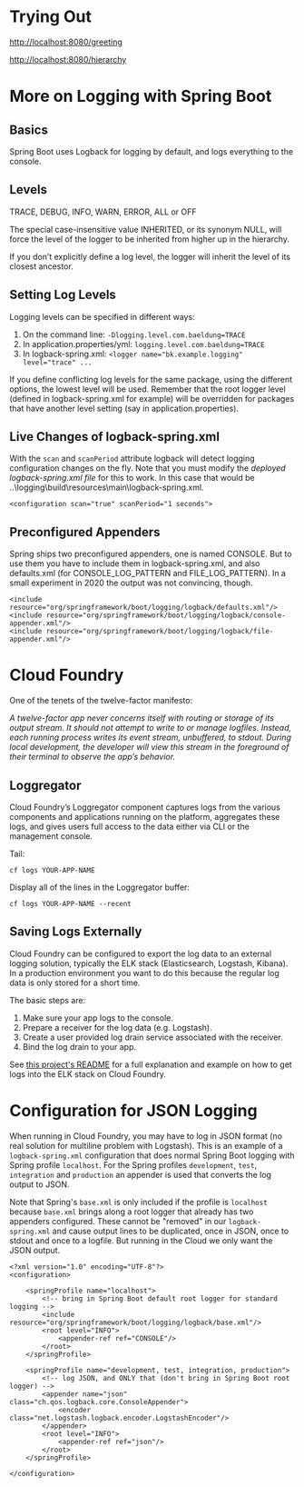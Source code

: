 # Trying Out
<http://localhost:8080/greeting>

<http://localhost:8080/hierarchy>

# More on Logging with Spring Boot

## Basics
Spring Boot uses Logback for logging by default, and logs everything to the console.

## Levels
TRACE, DEBUG, INFO, WARN, ERROR, ALL or OFF

The special case-insensitive value INHERITED, or its synonym NULL, will force the
level of the logger to be inherited from higher up in the hierarchy.

If you don’t explicitly define a log level, the logger will inherit the level of its
closest ancestor.

## Setting Log Levels
Logging levels can be specified in different ways:
1. On the command line: `-Dlogging.level.com.baeldung=TRACE`
2. In application.properties/yml: `logging.level.com.baeldung=TRACE`
3. In logback-spring.xml: `<logger name="bk.example.logging" level="trace" ...`

If you define conflicting log levels for the same package, using the different options, the lowest level
will be used. Remember that the root logger level (defined in logback-spring.xml for example) will be
overridden for packages that have another level setting (say in application.properties).

## Live Changes of logback-spring.xml
With the `scan` and `scanPeriod` attribute logback will detect logging configuration changes on the fly.
Note that you must modify the *deployed logback-spring.xml file* for this to work. In this case that would
be ..\logging\build\resources\main\logback-spring.xml.

    <configuration scan="true" scanPeriod="1 seconds">

## Preconfigured Appenders
Spring ships two preconfigured appenders, one is named CONSOLE. But to use them you
have to include them in logback-spring.xml, and also defaults.xml (for CONSOLE_LOG_PATTERN and
FILE_LOG_PATTERN). In a small experiment in 2020 the output was not convincing, though.

    <include resource="org/springframework/boot/logging/logback/defaults.xml"/>
    <include resource="org/springframework/boot/logging/logback/console-appender.xml"/>
    <include resource="org/springframework/boot/logging/logback/file-appender.xml"/>

# Cloud Foundry
 
One of the tenets of the twelve-factor manifesto:

*A twelve-factor app never concerns itself with routing or storage of its output
 stream. It should not attempt to write to or manage logfiles. Instead, each
 running process writes its event stream, unbuffered, to stdout. During local
 development, the developer will view this stream in the foreground of their
 terminal to observe the app’s behavior.*

## Loggregator

Cloud Foundry’s Loggregator component captures logs from the various components
and applications running on the platform, aggregates these logs, and gives users
full access to the data either via CLI or the management console.

Tail:

    cf logs YOUR-APP-NAME

Display all of the lines in the Loggregator buffer:

    cf logs YOUR-APP-NAME --recent

## Saving Logs Externally
Cloud Foundry can be configured to export the log data to an external logging
solution, typically the ELK stack (Elasticsearch, Logstash, Kibana). In a
production environment you want to do this because the regular log data is only
stored for a short time.

The basic steps are:

1. Make sure your app logs to the console.
2. Prepare a receiver for the log data (e.g. Logstash).
3. Create a user provided log drain service associated with the receiver.
4. Bind the log drain to your app.

See [this project's README](https://github.com/StaticNoiseLog/logstash-cloud-foundry-config/) for a full explanation
and example on how to get logs into the ELK stack on Cloud Foundry.

# Configuration for JSON Logging
When running in Cloud Foundry, you may have to log in JSON format (no real solution for multiline problem with Logstash).
This is an example of a `logback-spring.xml` configuration that does normal Spring Boot logging with Spring profile
`localhost`. For the Spring profiles `development`, `test`, `integration` and `production` an appender is used that
converts the log output to JSON.

Note that Spring's `base.xml` is only included if the profile is `localhost` because `base.xml` brings along a root
logger that already has two appenders configured. These cannot be "removed" in our `logback-spring.xml` and cause
output lines to be duplicated, once in JSON, once to stdout and once to a logfile. But running in the Cloud we only want
the JSON output.

```
<?xml version="1.0" encoding="UTF-8"?>
<configuration>

    <springProfile name="localhost">
        <!-- bring in Spring Boot default root logger for standard logging -->
        <include resource="org/springframework/boot/logging/logback/base.xml"/>
        <root level="INFO">
            <appender-ref ref="CONSOLE"/>
        </root>
    </springProfile>

    <springProfile name="development, test, integration, production">
        <!-- log JSON, and ONLY that (don't bring in Spring Boot root logger) -->
        <appender name="json" class="ch.qos.logback.core.ConsoleAppender">
            <encoder class="net.logstash.logback.encoder.LogstashEncoder"/>
        </appender>
        <root level="INFO">
            <appender-ref ref="json"/>
        </root>
    </springProfile>

</configuration>
```
